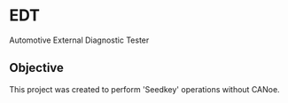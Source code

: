 # EDT
Automotive External Diagnostic Tester

## Objective
This project was created to perform 'Seedkey' operations without CANoe.
